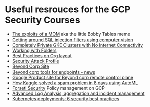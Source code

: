 # Useful resrouces for the GCP Security Courses

- [The exploits of a MOM](https://xkcd.com/327/) aka the little Bobby Tables meme
- [Getting around SQL injection filters using computer vision](https://hackaday.com/2014/04/04/sql-injection-fools-speed-traps-and-clears-your-record/)
- [Completely Private GKE Clusters with No Internet Connectivity](https://medium.com/google-cloud/completely-private-gke-clusters-with-no-internet-connectivity-945fffae1ccd)
- [Working with Folders](https://cloud.google.com/resource-manager/docs/creating-managing-folders)
- [Best Practices on Org layout](https://cloud.google.com/docs/enterprise/best-practices-for-enterprise-organizations)
- [Security Attack Profile](https://www.schneier.com/blog/archives/2020/04/kubernetes_secu.html)
- [Beyond Corp Site](https://cloud.google.com/beyondcorp)
- [Beyond corp tools for endpoints - news](https://venturebeat.com/2020/04/20-google-rolls-out-beyondcorp-for-secure-remote-network-access-without-a-vpn/)
- [Google Product site for Beyond corp remote control plane](https://cloud.google.com/blog/products/identity-security/keep-your-teams-working-safely-with-beyondcorp-remote-access)
- [How Kaggle solved a spam problem in 8 days using AutoML](https://cloud.google.com/blog/products/ai-machine-learning/how-kaggle-solved-a-spam-problem-using-automl)
- [Forseti Security](https://forsetisecurity.org/) Policy management on GCP
- [Advanced Log Analysis, aggregation and incident management](https://chronicle.security/)
- [Kubernetes deployments: 6 security best practices](https://enterprisersproject.com/article/2020/5/kubernetes-deployments-6-security-best-practices)